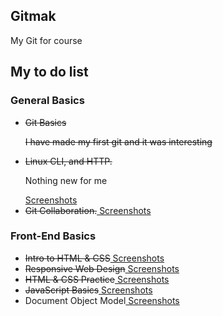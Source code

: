 ## Gitmak
My Git  for course 
<h2>My to do list</h2>
<h3>General Basics</h3>
<ul>
  <li><s>Git Basics<p>I have made my first git and it was interesting</p></s></li>
  <li><s>Linux CLI, and HTTP.</s><p>Nothing new for me</p><a href="https://github.com/makolvik/kottans
    frontend/blob/master/Linux%20CLI%2C%20and%20HTTP/list.md"> Screenshots</a></li>
  <li><s>Git Collaboration.</s><a href="https://github.com/makolvik/kottans-frontend/blob/master/Git%20Collaboration/list.md">
    Screenshots</a></li>
</ul>
<h3>Front-End Basics</h3>
<ul>
  <li><s>Intro to HTML & CSS</s><a href="https://github.com/makolvik/kottans-frontend/blob/master/Git%20Collaboration/list.md">
    Screenshots</a></li>
  <li><s>Responsive Web Design</s><a href="https://github.com/makolvik/kottans-frontend/blob/master/Git%20Collaboration/list.md">
    Screenshots</a></li>
  <li><s>HTML & CSS Practice</s><a href="https://github.com/makolvik/kottans-frontend/blob/master/Git%20Collaboration/list.md">
    Screenshots</a></li>
  <li><s>JavaScript Basics</s><a href="https://github.com/makolvik/kottans-frontend/blob/master/Git%20Collaboration/list.md">
    Screenshots</a></li>
  <li>Document Object Model<a href="https://github.com/makolvik/kottans-frontend/blob/master/Git%20Collaboration/list.md">
    Screenshots</a></li>
</ul>
